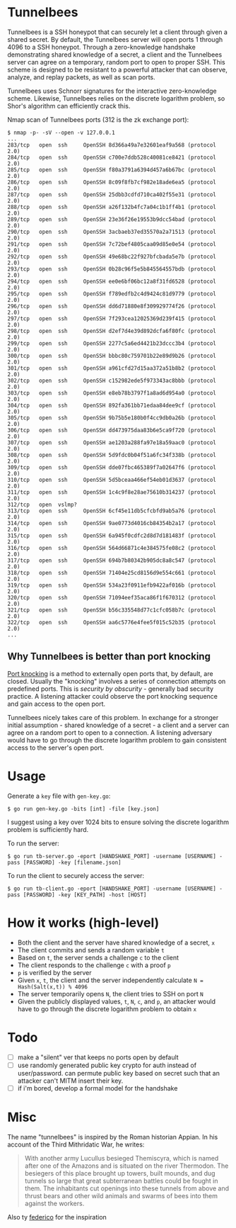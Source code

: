 # Tunnelbees
Tunnelbees is a SSH honeypot that can securely let a client through given a shared secret. By default, the Tunnelbees server will open ports 1 through 4096 to a SSH honeypot. Through a zero-knowledge handshake demonstrating shared knowledge of a secret, a client and the Tunnelbees server can agree on a temporary, random port to open to proper SSH. This scheme is designed to be resistant to a powerful attacker that can observe, analyze, and replay packets, as well as scan ports. 

Tunnelbees uses Schnorr signatures for the interactive zero-knowledge scheme. Likewise, Tunnelbees relies on the discrete logarithm problem, so Shor's algorithm can efficiently crack this.

Nmap scan of Tunnelbees ports (312 is the zk exchange port):
```
$ nmap -p- -sV --open -v 127.0.0.1
...
283/tcp   open  ssh     OpenSSH 8d366a49a7e32601eaf9a568 (protocol 2.0)
284/tcp   open  ssh     OpenSSH c700e7ddb528c40081ce8421 (protocol 2.0)
285/tcp   open  ssh     OpenSSH f80a3791a6394d457a6b67bc (protocol 2.0)
286/tcp   open  ssh     OpenSSH 8c09f8fb7cf982e18ade6ea5 (protocol 2.0)
287/tcp   open  ssh     OpenSSH 25dbb3cdfd710ca402f55e31 (protocol 2.0)
288/tcp   open  ssh     OpenSSH a26f132b4fc7a04c1b1ff4b1 (protocol 2.0)
289/tcp   open  ssh     OpenSSH 23e36f26e19553b9dcc54bad (protocol 2.0)
290/tcp   open  ssh     OpenSSH 3acbaeb37ed35570a2a71513 (protocol 2.0)
291/tcp   open  ssh     OpenSSH 7c72bef4805caa09d85e0e54 (protocol 2.0)
292/tcp   open  ssh     OpenSSH 49e68bc22f927bfcbada5e7b (protocol 2.0)
293/tcp   open  ssh     OpenSSH 0b28c96f5e5b845564557bdb (protocol 2.0)
294/tcp   open  ssh     OpenSSH ee0e6bf06bc12a8f31fd6528 (protocol 2.0)
295/tcp   open  ssh     OpenSSH f789edfb2c4d9424c81d9779 (protocol 2.0)
296/tcp   open  ssh     OpenSSH dd6d71880e8f309929774f26 (protocol 2.0)
297/tcp   open  ssh     OpenSSH 7f293cea12025369d239f415 (protocol 2.0)
298/tcp   open  ssh     OpenSSH d2ef7d4e39d892dcfa6f80fc (protocol 2.0)
299/tcp   open  ssh     OpenSSH 2277c5a6ed4421b23dccc3b4 (protocol 2.0)
300/tcp   open  ssh     OpenSSH bbbc80c759701b22e89d9b26 (protocol 2.0)
301/tcp   open  ssh     OpenSSH a961cfd27d15aa372a51b8b2 (protocol 2.0)
302/tcp   open  ssh     OpenSSH c152982ede5f973343ac8bbb (protocol 2.0)
303/tcp   open  ssh     OpenSSH e8eb78b3797f1a8ad6d954a0 (protocol 2.0)
304/tcp   open  ssh     OpenSSH 892fa361bb71edaa84dee9cf (protocol 2.0)
305/tcp   open  ssh     OpenSSH 9b75b5e180b0f4cc9db0a26b (protocol 2.0)
306/tcp   open  ssh     OpenSSH dd473975daa83b6e5ca9f720 (protocol 2.0)
307/tcp   open  ssh     OpenSSH ae1203a288fa97e18a59aac0 (protocol 2.0)
308/tcp   open  ssh     OpenSSH 5d9fdc0b04f51a6fc34f338b (protocol 2.0)
309/tcp   open  ssh     OpenSSH dde07fbc465389f7a02647f6 (protocol 2.0)
310/tcp   open  ssh     OpenSSH 5d5bceaa466ef54eb01d3637 (protocol 2.0)
311/tcp   open  ssh     OpenSSH 1c4c9f8e28ae75610b314237 (protocol 2.0)
312/tcp   open  vslmp?
313/tcp   open  ssh     OpenSSH 6cf45e11db5cfcbfd9ab5a76 (protocol 2.0)
314/tcp   open  ssh     OpenSSH 9ae0773d4016cb84354b2a17 (protocol 2.0)
315/tcp   open  ssh     OpenSSH 6a945f0cdfc2d8d7d181483f (protocol 2.0)
316/tcp   open  ssh     OpenSSH 564d66871c4e384575fe08c2 (protocol 2.0)
317/tcp   open  ssh     OpenSSH 694b7b80342b905dc8a8c547 (protocol 2.0)
318/tcp   open  ssh     OpenSSH 71404e25cd8156d9e554c661 (protocol 2.0)
319/tcp   open  ssh     OpenSSH 534a23f0911efb9422af016b (protocol 2.0)
320/tcp   open  ssh     OpenSSH 71094eef35aca86f1f670312 (protocol 2.0)
321/tcp   open  ssh     OpenSSH b56c335548d77c1cfc058b7c (protocol 2.0)
322/tcp   open  ssh     OpenSSH aa6c5776e4fee5f015c52b35 (protocol 2.0)
...
```

## Why Tunnelbees is better than port knocking
[Port knocking](https://wiki.archlinux.org/title/Port_knocking) is a method to externally open ports that, by default, are closed. Usually the "knocking" involves a series 
 of connection attempts on predefined ports. This is *security by obscurity* - generally bad security practice. A listening attacker could observe the port knocking sequence and gain access to the open port.

Tunnelbees nicely takes care of this problem. In exchange for a stronger initial assumption - shared knowledge of a secret - a client and a server can agree on a random port to open to a connection. A listening adversary would have to go through the discrete logarithm problem to gain consistent access to the server's open port.

# Usage
Generate a `key` file with `gen-key.go`:
```
$ go run gen-key.go -bits [int] -file [key.json]
```
I suggest using a key over 1024 bits to ensure solving the discrete logarithm problem is sufficiently hard.

To run the server:
```
$ go run tb-server.go -eport [HANDSHAKE_PORT] -username [USERNAME] -pass [PASSWORD] -key [filename.json]
```

To run the client to securely access the server:
```
$ go run tb-client.go -eport [HANDSHAKE_PORT] -username [USERNAME] -pass [PASSWORD] -key [KEY_PATH] -host [HOST]
```

# How it works (high-level)
- Both the client and the server have shared knowledge of a secret, `x`
- The client commits and sends a random variable `t`
- Based on `t`, the server sends a challenge `c` to the client
- The client responds to the challenge `c` with a proof `p`
- `p` is verified by the server
- Given `x`, `t`, the client and the server independently calculate `N = Hash(Salt(x,t)) % 4096`
- The server temporarily opens `N`, the client tries to SSH on port `N`
- Given the publicly displayed values, `t`, `N`, `c`, and `p`, an attacker would have to go through the discrete logarithm problem to obtain `x`

# Todo
- [ ] make a "silent" ver that keeps no ports open by default
- [ ] use randomly generated public key crypto for auth instead of user/password. can permute public key based on secret such that an attacker can't MITM insert their key.
- [ ] if i'm bored, develop a formal model for the handshake

# Misc
The name "tunnelbees" is inspired by the Roman historian Appian. In his account of the Third Mithridatic War, he writes:
> With another army Lucullus besieged Themiscyra, which is named after one of the Amazons and is situated on the river Thermodon. The besiegers of this place brought up towers, built mounds, and dug tunnels so large that great subterranean battles could be fought in them. The inhabitants cut openings into these tunnels from above and thrust bears and other wild animals and swarms of bees into them against the workers. 

Also ty [federico](https://github.com/cassanof) for the inspiration
